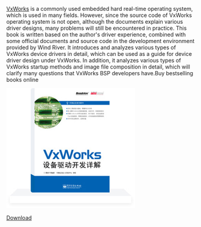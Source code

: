 
[VxWorks](https://www.vxworks7.com) is a commonly used embedded hard real-time operating system, which is used in many fields. However, since the source code of VxWorks operating system is not open, although the documents explain various driver designs, many problems will still be encountered in practice. This book is written based on the author's driver experience, combined with some official documents and source code in the development environment provided by Wind River. It introduces and analyzes various types of VxWorks device  drivers in detail, which can be used as a guide for device driver design under VxWorks. In addition, it analyzes various types of VxWorks startup methods and image file composition in detail, which will clarify many questions that VxWorks BSP developers have.Buy bestselling books online

![VxWorks Device Driver Detailed Explanation](./featured-VxWorks_Device_Driver_Detailed_Explanation.jpg)

[Download](./Detailed-explanation-of-VxWorks-device-driver-development.pdf)


